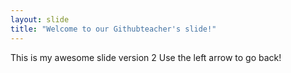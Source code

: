 ```yaml
---
layout: slide
title: "Welcome to our Githubteacher's slide!"
---
```

This is my awesome slide version 2
Use the left arrow to go back!
